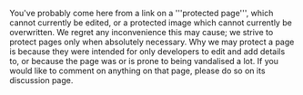 You've probably come here from a link on a '''protected page''', which cannot currently be edited, or a protected image which cannot currently be overwritten. We regret any inconvenience this may cause; we strive to protect pages only when absolutely necessary. Why we may protect a page is because they were intended for only developers to edit and add details to, or because the page was or is prone to being vandalised a lot. If you would like to comment on anything on that page, please do so on its discussion page.
